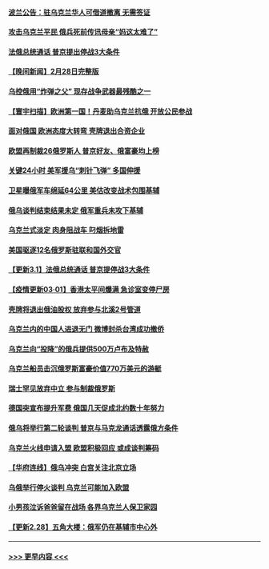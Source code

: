 #### [波兰公告：驻乌克兰华人可借道撤离 无需签证](../pages/prog202/a103360882.md?t=03011501) 
#### [攻击乌克兰平民 俄兵死前传讯母亲“妈这太难了”](../pages/prog202/a103360887.md?t=03011501) 
#### [法俄总统通话 普京提出停战3大条件](../pages/prog202/a103360878.md?t=03011501) 
#### [【晚间新闻】2月28日完整版](../pages/prog202/a103360726.md?t=03011501) 
#### [乌控俄用“炸弹之父” 现存战争武器最残酷之一](../pages/prog202/a103360853.md?t=03011501) 
#### [【寰宇扫描】欧洲第一国！丹麦助乌克兰抗俄 开放公民参战](../pages/prog202/a103360608.md?t=03011501) 
#### [面对俄国 欧洲态度大转弯 壳牌退出合资企业](../pages/prog202/a103360736.md?t=03011501) 
#### [欧盟再制裁26俄罗斯人 普京好友、俄富豪均上榜](../pages/prog202/a103360619.md?t=03011501) 
#### [关键24小时 美军援乌“刺针飞弹” 多国伸援](../pages/prog202/a103360435.md?t=03011501) 
#### [卫星曝俄军车绵延64公里 美估改变战术包围基辅](../pages/prog202/a103360700.md?t=03011501) 
#### [俄乌谈判结束结果未定 俄军重兵未攻下基辅](../pages/prog202/a103360578.md?t=03011501) 
#### [乌克兰式淡定 肉身阻战车 叼烟拆地雷](../pages/prog202/a103360485.md?t=03011501) 
#### [美国驱逐12名俄罗斯驻联和国外交官](../pages/prog202/a103360628.md?t=03011501) 
#### [【更新3.1】法俄总统通话 普京提停战3大条件](../pages/prog202/a103360573.md?t=03011501) 
#### [【疫情更新03·01】香港太平间爆满 急诊室变停尸房](../pages/prog202/a103360523.md?t=03011501) 
#### [壳牌将退出俄油股权 放弃参与北溪2号管道](../pages/prog202/a103360410.md?t=03011501) 
#### [乌克兰内的中国人进退无门 微博封杀台湾成功撤侨](../pages/prog202/a103360412.md?t=03011501) 
#### [乌克兰向“投降”的俄兵提供500万卢布及特赦](../pages/prog202/a103360356.md?t=03011501) 
#### [乌克兰船员击沉俄罗斯富豪价值770万美元的游艇](../pages/prog202/a103360402.md?t=03011501) 
#### [瑞士罕见放弃中立 参与制裁俄罗斯](../pages/prog202/a103360396.md?t=03011501) 
#### [德国突宣布提升军费 俄国几天促成北约数十年努力](../pages/prog202/a103360357.md?t=03011501) 
#### [俄乌将举行第二轮谈判 普京与马克龙通话透露俄方条件](../pages/prog202/a103360233.md?t=03011501) 
#### [乌克兰火线申请入盟 欧盟积极回应 或成谈判筹码](../pages/prog202/a103360127.md?t=03011501) 
#### [【华府连线】俄乌冲突 白宫关注北京立场](../pages/prog202/a103360205.md?t=03011501) 
#### [乌俄举行停火谈判 乌克兰可能加入欧盟](../pages/prog202/a103360191.md?t=03011501) 
#### [小男孩泣诉爸爸留在战场 各界乌克兰人保卫家园](../pages/prog202/a103360157.md?t=03011501) 
#### [【更新2.28】五角大楼：俄军仍在基辅市中心外](../pages/prog202/a103359839.md?t=03011501) 

----
#### [ >>> 更早内容 <<< ](../indexes/prog202-earlier.md)
